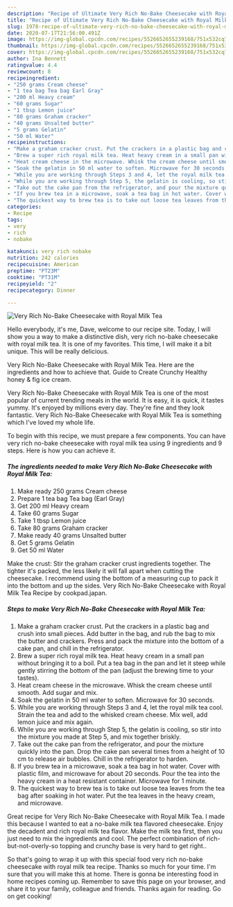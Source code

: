 ```yaml
---
description: "Recipe of Ultimate Very Rich No-Bake Cheesecake with Royal Milk Tea"
title: "Recipe of Ultimate Very Rich No-Bake Cheesecake with Royal Milk Tea"
slug: 1978-recipe-of-ultimate-very-rich-no-bake-cheesecake-with-royal-milk-tea
date: 2020-07-17T21:56:00.491Z
image: https://img-global.cpcdn.com/recipes/5526652655239168/751x532cq70/very-rich-no-bake-cheesecake-with-royal-milk-tea-recipe-main-photo.jpg
thumbnail: https://img-global.cpcdn.com/recipes/5526652655239168/751x532cq70/very-rich-no-bake-cheesecake-with-royal-milk-tea-recipe-main-photo.jpg
cover: https://img-global.cpcdn.com/recipes/5526652655239168/751x532cq70/very-rich-no-bake-cheesecake-with-royal-milk-tea-recipe-main-photo.jpg
author: Ina Bennett
ratingvalue: 4.4
reviewcount: 8
recipeingredient:
- "250 grams Cream cheese"
- "1 tea bag Tea bag Earl Gray"
- "200 ml Heavy cream"
- "60 grams Sugar"
- "1 tbsp Lemon juice"
- "80 grams Graham cracker"
- "40 grams Unsalted butter"
- "5 grams Gelatin"
- "50 ml Water"
recipeinstructions:
- "Make a graham cracker crust. Put the crackers in a plastic bag and crush into small pieces. Add butter in the bag, and rub the bag to mix the butter and crackers. Press and pack the mixture into the bottom of a cake pan, and chill in the refrigerator."
- "Brew a super rich royal milk tea. Heat heavy cream in a small pan without bringing it to a boil. Put a tea bag in the pan and let it steep while gently stirring the bottom of the pan (adjust the brewing time to your tastes)."
- "Heat cream cheese in the microwave. Whisk the cream cheese until smooth. Add sugar and mix."
- "Soak the gelatin in 50 ml water to soften. Microwave for 30 seconds."
- "While you are working through Steps 3 and 4, let the royal milk tea cool. Strain the tea and add to the whisked cream cheese. Mix well, add lemon juice and mix again."
- "While you are working through Step 5, the gelatin is cooling, so stir into the mixture you made at Step 5, and mix together briskly."
- "Take out the cake pan from the refrigerator, and pour the mixture quickly into the pan. Drop the cake pan several times from a height of 10 cm to release air bubbles. Chill in the refrigerator to harden."
- "If you brew tea in a microwave, soak a tea bag in hot water. Cover with plastic film, and microwave for about 20 seconds. Pour the tea into the heavy cream in a heat resistant container. Microwave for 1 minute."
- "The quickest way to brew tea is to take out loose tea leaves from the tea bag after soaking in hot water. Put the tea leaves in the heavy cream, and microwave."
categories:
- Recipe
tags:
- very
- rich
- nobake

katakunci: very rich nobake 
nutrition: 242 calories
recipecuisine: American
preptime: "PT23M"
cooktime: "PT31M"
recipeyield: "2"
recipecategory: Dinner

---
```



![Very Rich No-Bake Cheesecake with Royal Milk Tea](https://img-global.cpcdn.com/recipes/5526652655239168/751x532cq70/very-rich-no-bake-cheesecake-with-royal-milk-tea-recipe-main-photo.jpg)

Hello everybody, it's me, Dave, welcome to our recipe site. Today, I will show you a way to make a distinctive dish, very rich no-bake cheesecake with royal milk tea. It is one of my favorites. This time, I will make it a bit unique. This will be really delicious.

Very Rich No-Bake Cheesecake with Royal Milk Tea. Here are the ingredients and how to achieve that. Guide to Create Crunchy Healthy honey &amp; fig ice cream.

Very Rich No-Bake Cheesecake with Royal Milk Tea is one of the most popular of current trending meals in the world. It is easy, it is quick, it tastes yummy. It's enjoyed by millions every day. They're fine and they look fantastic. Very Rich No-Bake Cheesecake with Royal Milk Tea is something which I've loved my whole life.


To begin with this recipe, we must prepare a few components. You can have very rich no-bake cheesecake with royal milk tea using 9 ingredients and 9 steps. Here is how you can achieve it.

<!--inarticleads1-->

##### The ingredients needed to make Very Rich No-Bake Cheesecake with Royal Milk Tea:

1. Make ready 250 grams Cream cheese
1. Prepare 1 tea bag Tea bag (Earl Gray)
1. Get 200 ml Heavy cream
1. Take 60 grams Sugar
1. Take 1 tbsp Lemon juice
1. Take 80 grams Graham cracker
1. Make ready 40 grams Unsalted butter
1. Get 5 grams Gelatin
1. Get 50 ml Water


Make the crust: Stir the graham cracker crust ingredients together. The tighter it&#39;s packed, the less likely it will fall apart when cutting the cheesecake. I recommend using the bottom of a measuring cup to pack it into the bottom and up the sides. Very Rich No-Bake Cheesecake with Royal Milk Tea Recipe by cookpad.japan. 

<!--inarticleads2-->

##### Steps to make Very Rich No-Bake Cheesecake with Royal Milk Tea:

1. Make a graham cracker crust. Put the crackers in a plastic bag and crush into small pieces. Add butter in the bag, and rub the bag to mix the butter and crackers. Press and pack the mixture into the bottom of a cake pan, and chill in the refrigerator.
1. Brew a super rich royal milk tea. Heat heavy cream in a small pan without bringing it to a boil. Put a tea bag in the pan and let it steep while gently stirring the bottom of the pan (adjust the brewing time to your tastes).
1. Heat cream cheese in the microwave. Whisk the cream cheese until smooth. Add sugar and mix.
1. Soak the gelatin in 50 ml water to soften. Microwave for 30 seconds.
1. While you are working through Steps 3 and 4, let the royal milk tea cool. Strain the tea and add to the whisked cream cheese. Mix well, add lemon juice and mix again.
1. While you are working through Step 5, the gelatin is cooling, so stir into the mixture you made at Step 5, and mix together briskly.
1. Take out the cake pan from the refrigerator, and pour the mixture quickly into the pan. Drop the cake pan several times from a height of 10 cm to release air bubbles. Chill in the refrigerator to harden.
1. If you brew tea in a microwave, soak a tea bag in hot water. Cover with plastic film, and microwave for about 20 seconds. Pour the tea into the heavy cream in a heat resistant container. Microwave for 1 minute.
1. The quickest way to brew tea is to take out loose tea leaves from the tea bag after soaking in hot water. Put the tea leaves in the heavy cream, and microwave.


Great recipe for Very Rich No-Bake Cheesecake with Royal Milk Tea. I made this because I wanted to eat a no-bake milk tea flavored cheesecake. Enjoy the decadent and rich royal milk tea flavor. Make the milk tea first, then you just need to mix the ingredients and cool. The perfect combination of rich-but-not-overly-so topping and crunchy base is very hard to get right.. 

So that's going to wrap it up with this special food very rich no-bake cheesecake with royal milk tea recipe. Thanks so much for your time. I'm sure that you will make this at home. There is gonna be interesting food in home recipes coming up. Remember to save this page on your browser, and share it to your family, colleague and friends. Thanks again for reading. Go on get cooking!
